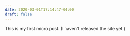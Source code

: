 ```yaml
---
date: 2020-03-01T17:14:47-04:00
draft: false
---
```


This is my first micro post. (I haven't released the site yet.)